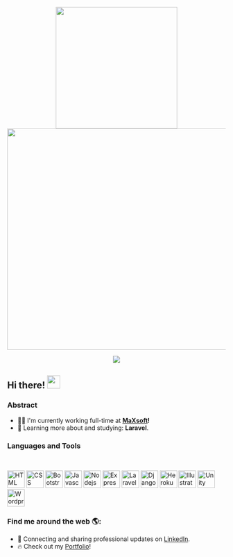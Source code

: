 <p align="center">
  <a href="#">
    <img align="center" width="280" src="https://raw.githubusercontent.com/mizziee420/mizziee420/master/images/signature.png" />
  </a>
  <a href="#">
    <img align="center" width="510" src="https://raw.githubusercontent.com/mizziee420/mizziee420/master/gifs/banner.gif" />
  </a>
</p>

<p align="center">
  <a href="https://github.com/mizziee420#choose-pinned-repositories">
    <img
      align="center"
      src="https://github-readme-stats.vercel.app/api/top-langs/?username=mizziee420&layout=compact"
    />
  </a>
  <!--   <a href="https://github.com/mizziee420/storefront">
    <img
      align="center"
      height="165"
      src="https://github-readme-stats.vercel.app/api/pin/?username=mizziee420&repo=storefront"
    />
  </a> -->
</p>

## Hi there! <img src="https://raw.githubusercontent.com/mizziee420/mizziee420/master/gifs/Hi.gif" width="30px"></h2>

### Abstract

- 👨‍💻 I'm currently working full-time at **<a href="https://github.com/officialMaxsoft">MaXsoft</a>!**
- 🌱 Learning more about and studying: **Laravel**.

### Languages and Tools

<br/>

<p align="left">
  <img src="https://cdn.jsdelivr.net/gh/devicons/devicon/icons/html5/html5-original.svg" alt="HTML" width="40" height="40" />
  <img src="https://cdn.jsdelivr.net/gh/devicons/devicon/icons/css3/css3-original.svg" alt="CSS" width="40" height="40" />
  <img src="https://cdn.jsdelivr.net/gh/devicons/devicon/icons/bootstrap/bootstrap-plain-wordmark.svg" alt="Bootstrap" width="40" height="40" />
  <img src="https://cdn.jsdelivr.net/gh/devicons/devicon/icons/javascript/javascript-original.svg" alt="Javascript" width="40" height="40" />
  <img src="https://cdn.jsdelivr.net/gh/devicons/devicon/icons/nodejs/nodejs-original.svg" alt="Nodejs" width="40" height="40" />
  <img src="https://cdn.jsdelivr.net/gh/devicons/devicon/icons/express/express-original.svg" alt="Express" width="40" height="40" />
  <img src="https://cdn.jsdelivr.net/gh/devicons/devicon/icons/laravel/laravel-plain-wordmark.svg" alt="Laravel" width="40" height="40" />
  <img src="https://cdn.jsdelivr.net/gh/devicons/devicon/icons/django/django-original.svg" alt="Django" width="40" height="40" />
  <img src="https://cdn.jsdelivr.net/gh/devicons/devicon/icons/heroku/heroku-original-wordmark.svg" alt="Heroku" width="40" height="40" />
  <img src="https://cdn.jsdelivr.net/gh/devicons/devicon/icons/illustrator/illustrator-line.svg" alt="Illustrator" width="40" height="40" />
  <img src="https://cdn.jsdelivr.net/gh/devicons/devicon/icons/unity/unity-original.svg" alt="Unity" width="40" height="40" />
  <img src="https://cdn.jsdelivr.net/gh/devicons/devicon/icons/wordpress/wordpress-original.svg" alt="Wordpress" width="40" height="40" />
</p>

### Find me around the web 🌎:

- 💼 Connecting and sharing professional updates on <a href="https://www.linkedin.com/in/RanaMoizHaider/">LinkedIn</a>.
- 🔥  Check out my <a href="https://mizziee420.github.io/">Portfolio</a>!
